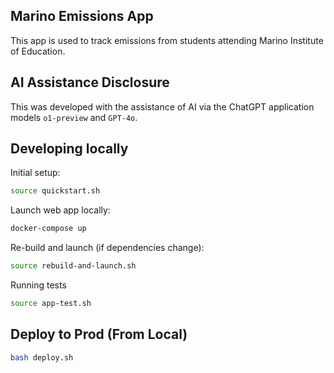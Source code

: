 ## Marino Emissions App

This app is used to track emissions from students attending Marino Institute of Education.

## AI Assistance Disclosure

This was developed with the assistance of AI via the ChatGPT application models `o1-preview` and `GPT-4o`.

## Developing locally

Initial setup:
```sh
source quickstart.sh
```

Launch web app locally:

```sh
docker-compose up
```

Re-build and launch (if dependencies change):

```sh
source rebuild-and-launch.sh
```

Running tests

```sh
source app-test.sh
```

## Deploy to Prod (From Local)

```sh
bash deploy.sh
```

